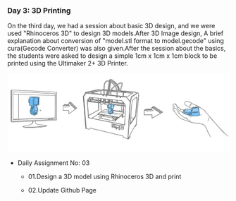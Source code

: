 ### Day 3:  3D Printing

On the third day, we had a session about basic 3D design, and we were used "Rhinoceros 3D" to design 3D models.After 3D Image design, A brief explanation about conversion of "model.stl format to model.gecode" using cura(Gecode Converter) was also given.After the session about the basics, the students were asked to design a simple 1cm x 1cm x 1cm block to be printed using the Ultimaker 2+ 3D Printer.

<img src="workflow.jpg">

- Daily Assignment No: 03

  - 01.Design a 3D model using Rhinoceros 3D and print

  - 02.Update Github Page
  


    
